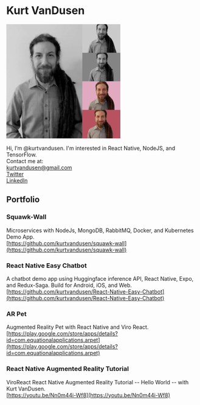 # Kurt VanDusen  

![Kurt VanDusen profile picture](kv_multi_profile.png)

Hi, I’m @kurtvandusen. I'm interested in React Native, NodeJS, and TensorFlow.  
Contact me at:  
<kurtvandusen@gmail.com>  
[Twitter](https://twitter.com/kurtvandusen)  
[LinkedIn](https://www.linkedin.com/in/kurtvandusen/)


## Portfolio

### Squawk-Wall  

Microservices with NodeJs, MongoDB, RabbitMQ, Docker, and Kubernetes Demo App.  
[https://github.com/kurtvandusen/squawk-wall](https://github.com/kurtvandusen/squawk-wall)

### React Native Easy Chatbot  

A chatbot demo app using Huggingface inference API, React Native, Expo, and Redux-Saga. Build for Android, iOS, and Web.  
[https://github.com/kurtvandusen/React-Native-Easy-Chatbot](https://github.com/kurtvandusen/React-Native-Easy-Chatbot)

### AR Pet

Augmented Reality Pet with React Native and Viro React.  
[https://play.google.com/store/apps/details?id=com.equationalapplications.arpet](https://play.google.com/store/apps/details?id=com.equationalapplications.arpet)


### React Native Augmented Reality Tutorial  

ViroReact React Native Augmented Reality Tutorial -- Hello World -- with Kurt VanDusen.  
[https://youtu.be/Nn0m44i-Wf8](https://youtu.be/Nn0m44i-Wf8)
